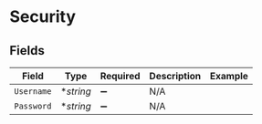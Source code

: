 # Security


## Fields

| Field              | Type               | Required           | Description        | Example            |
| ------------------ | ------------------ | ------------------ | ------------------ | ------------------ |
| `Username`         | **string*          | :heavy_minus_sign: | N/A                |                    |
| `Password`         | **string*          | :heavy_minus_sign: | N/A                |                    |